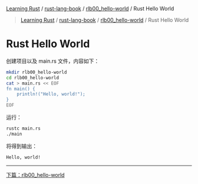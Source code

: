 [Learning Rust](../../README.md) / [rust-lang-book](../zz_gneratered_mdi.md) / [rlb00_hello-world](zz_gneratered_mdi.md) / Rust Hello World

<!-- Nav generated by MDI -->
> [Learning Rust](../../README.md) / [rust-lang-book](../index.md) / [rlb00_hello-world](index.md) / Rust Hello World

# Rust Hello World

创建项目以及 main.rs 文件，内容如下：

```bash
mkdir rlb00_hello-world
cd rlb00_hello-world
cat > main.rs << EOF
fn main() {
    println!("Hello, world!");
}
EOF
```

运行：

```bash
rustc main.rs
./main
```

将得到输出：

```bash
Hello, world!
```

---
[下篇：rlb00_hello-world](index.md)
